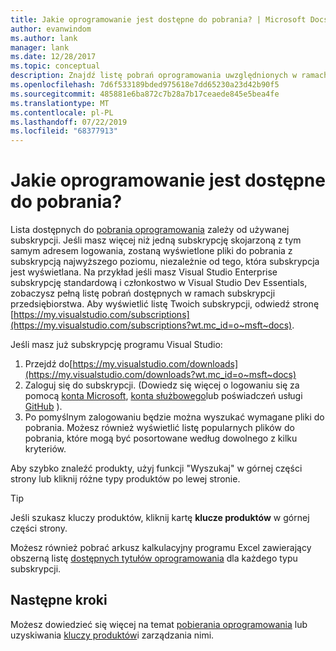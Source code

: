 ```yaml
---
title: Jakie oprogramowanie jest dostępne do pobrania? | Microsoft Docs
author: evanwindom
ms.author: lank
manager: lank
ms.date: 12/28/2017
ms.topic: conceptual
description: Znajdź listę pobrań oprogramowania uwzględnionych w ramach subskrypcji programu Visual Studio.
ms.openlocfilehash: 7d6f533189bded975618e7dd65230a23d42b90f5
ms.sourcegitcommit: 485881e6ba872c7b28a7b17ceaede845e5bea4fe
ms.translationtype: MT
ms.contentlocale: pl-PL
ms.lasthandoff: 07/22/2019
ms.locfileid: "68377913"
---
```

# <a name="what-software-is-available-for-download"></a>Jakie oprogramowanie jest dostępne do pobrania?

Lista dostępnych do [pobrania oprogramowania](http://download.microsoft.com/download/1/5/4/15454442-CF17-47B9-A65D-DF84EF88511B/Visual_Studio_by_Subscription_Level.xlsx) zależy od używanej subskrypcji.  Jeśli masz więcej niż jedną subskrypcję skojarzoną z tym samym adresem logowania, zostaną wyświetlone pliki do pobrania z subskrypcją najwyższego poziomu, niezależnie od tego, która subskrypcja jest wyświetlana.  Na przykład jeśli masz Visual Studio Enterprise subskrypcję standardową i członkostwo w Visual Studio Dev Essentials, zobaczysz pełną listę pobrań dostępnych w ramach subskrypcji przedsiębiorstwa.  Aby wyświetlić listę Twoich subskrypcji, odwiedź stronę [https://my.visualstudio.com/subscriptions](https://my.visualstudio.com/subscriptions?wt.mc_id=o~msft~docs).

Jeśli masz już subskrypcję programu Visual Studio:
1. Przejdź do[https://my.visualstudio.com/downloads](https://my.visualstudio.com/downloads?wt.mc_id=o~msft~docs)
2. Zaloguj się do subskrypcji. (Dowiedz się więcej o logowaniu się za pomocą [konta Microsoft](sign-in-msa.md), [konta służbowego](sign-in-work.md)lub poświadczeń usługi [GitHub](sign-in-github.md) ).
3. Po pomyślnym zalogowaniu będzie można wyszukać wymagane pliki do pobrania.  Możesz również wyświetlić listę popularnych plików do pobrania, które mogą być posortowane według dowolnego z kilku kryteriów.

Aby szybko znaleźć produkty, użyj funkcji "Wyszukaj" w górnej części strony lub kliknij różne typy produktów po lewej stronie.

> [!TIP]
> Jeśli szukasz kluczy produktów, kliknij kartę **klucze produktów** w górnej części strony.

Możesz również pobrać arkusz kalkulacyjny programu Excel zawierający obszerną listę [dostępnych tytułów oprogramowania](http://download.microsoft.com/download/1/5/4/15454442-CF17-47B9-A65D-DF84EF88511B/Visual_Studio_by_Subscription_Level.xlsx) dla każdego typu subskrypcji.

## <a name="next-steps"></a>Następne kroki
Możesz dowiedzieć się więcej na temat [pobierania oprogramowania](download-software.md) lub uzyskiwania [kluczy produktów](product-keys.md)i zarządzania nimi.
